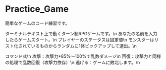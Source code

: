# Practice_Game
簡単なゲームのコード練習です。

ターミナルテキスト上で動くターン制RPGゲームです。\n
あなたの名前を入力したらゲームスタート。\n
プレイヤーのステータスは固定値\n
モンスターはリスト化されているものからランダムに1体ピックアップして選出。\n

コマンド式\n
攻撃：攻撃力*85%～100%で乱数ダメージ\n
回復：攻撃力と同様の処理で乱数回復（攻撃力依存）\n
逃げる：ゲームに敗北します。\n
